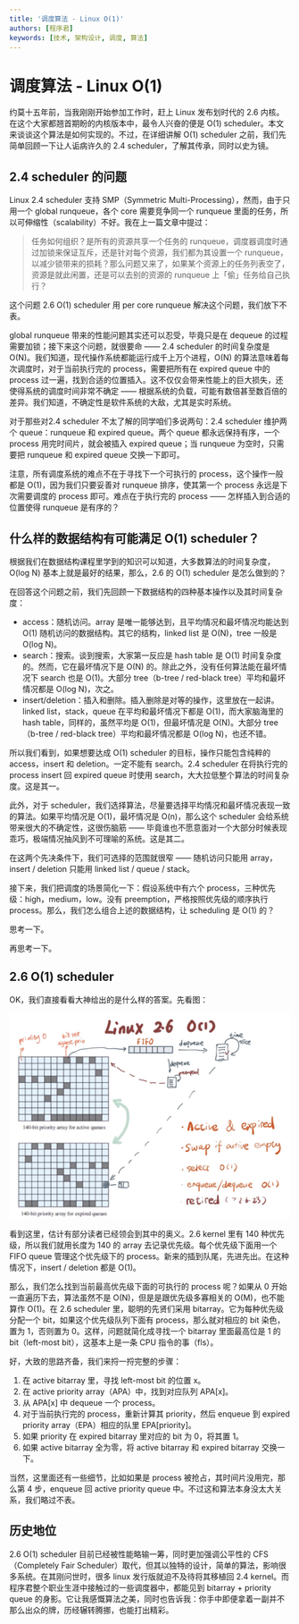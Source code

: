 ```yaml
---
title: '调度算法 - Linux O(1)'
authors: [程序君]
keywords: [技术, 架构设计, 调度, 算法]
---
```


# 调度算法 - Linux O(1)

约莫十五年前，当我刚刚开始参加工作时，赶上 Linux 发布划时代的 2.6 内核。在这个大家都翘首期盼的内核版本中，最令人兴奋的便是 O(1) scheduler。本文来谈谈这个算法是如何实现的。不过，在详细讲解 O(1) scheduler 之前，我们先简单回顾一下让人诟病许久的 2.4 scheduler，了解其传承，同时以史为镜。

## 2.4 scheduler 的问题

Linux 2.4 scheduler 支持 SMP（Symmetric Multi-Processing），然而，由于只用一个 global runqueue，各个 core 需要竞争同一个 runqueue 里面的任务，所以可伸缩性（scalability）不好。我在上一篇文章中提过：

> 任务如何组织？是所有的资源共享一个任务的 runqueue，调度器调度时通过加锁来保证互斥，还是针对每个资源，我们都为其设置一个 runqueue，以减少锁带来的损耗？那么问题又来了，如果某个资源上的任务列表空了，资源是就此闲置，还是可以去别的资源的 runqueue 上「偷」任务给自己执行？

这个问题 2.6 O(1) scheduler 用 per core runqueue 解决这个问题，我们放下不表。

global runqueue 带来的性能问题其实还可以忍受，毕竟只是在 dequeue 的过程需要加锁；接下来这个问题，就很要命 —— 2.4 scheduler 的时间复杂度是 O(N)。我们知道，现代操作系统都能运行成千上万个进程，O(N) 的算法意味着每次调度时，对于当前执行完的 process，需要把所有在 expired queue 中的 process 过一遍，找到合适的位置插入。这不仅仅会带来性能上的巨大损失，还使得系统的调度时间非常不确定 —— 根据系统的负载，可能有数倍甚至数百倍的差异。我们知道，不确定性是软件系统的大敌，尤其是实时系统。

对于那些对2.4 scheduler 不太了解的同学咱们多说两句：2.4 scheduler 维护两个 queue：runqueue 和 expired queue。两个 queue 都永远保持有序，一个 process 用完时间片，就会被插入 expired queue；当 runqueue 为空时，只需要把 runqueue 和 expired queue 交换一下即可。

注意，所有调度系统的难点不在于寻找下一个可执行的 process，这个操作一般都是 O(1)，因为我们只要妥善对 runqueue 排序，使其第一个 process 永远是下次需要调度的 process 即可。难点在于执行完的 process —— 怎样插入到合适的位置使得 runqueue 是有序的？

## 什么样的数据结构有可能满足 O(1) scheduler？

根据我们在数据结构课程里学到的知识可以知道，大多数算法的时间复杂度，O(log N) 基本上就是最好的结果，那么，2.6 的 O(1) scheduler 是怎么做到的？

在回答这个问题之前，我们先回顾一下数据结构的四种基本操作以及其时间复杂度：

* access：随机访问。array 是唯一能够达到，且平均情况和最坏情况均能达到 O(1) 随机访问的数据结构。其它的结构，linked list 是 O(N)，tree 一般是 O(log N)。
* search：搜索。谈到搜索，大家第一反应是 hash table 是 O(1) 时间复杂度的。然而，它在最坏情况下是 O(N) 的。除此之外，没有任何算法能在最坏情况下 search 也是 O(1)。大部分 tree（b-tree / red-black tree）平均和最坏情况都是 O(log N)，次之。
* insert/deletion：插入和删除。插入删除是对等的操作，这里放在一起讲。linked list，stack，queue 在平均和最坏情况下都是 O(1)，而大家脑海里的 hash table，同样的，虽然平均是 O(1)，但最坏情况是 O(N)。大部分 tree（b-tree / red-black tree）平均和最坏情况都是 O(log N)，也还不错。

所以我们看到，如果想要达成 O(1) scheduler 的目标，操作只能包含纯粹的 access，insert 和 deletion。一定不能有 search。2.4 scheduler 在将执行完的 process insert 回 expired queue 时使用 search，大大拉低整个算法的时间复杂度。这是其一。

此外，对于 scheduler，我们选择算法，尽量要选择平均情况和最坏情况表现一致的算法。如果平均情况是 O(1)，最坏情况是 O(n)，那么这个 scheduler 会给系统带来很大的不确定性，这很伤脑筋 —— 毕竟谁也不愿意面对一个大部分时候表现乖巧，极端情况抽风到不可理喻的系统。这是其二。

在这两个先决条件下，我们可选择的范围就很窄 —— 随机访问只能用 array，insert / deletion 只能用 linked list / queue / stack。

接下来，我们把调度的场景简化一下：假设系统中有六个 process，三种优先级：high，medium，low。没有 preemption，严格按照优先级的顺序执行 process。那么，我们怎么组合上述的数据结构，让 scheduling 是 O(1) 的？

思考一下。

再思考一下。

## 2.6 O(1) scheduler

OK，我们直接看看大神给出的是什么样的答案。先看图：

![](assets/o1_scheduler.jpg)

看到这里，估计有部分读者已经领会到其中的奥义。2.6 kernel 里有 140 种优先级，所以我们就用长度为 140 的 array 去记录优先级。每个优先级下面用一个 FIFO queue 管理这个优先级下的 process。新来的插到队尾，先进先出。在这种情况下，insert / deletion 都是 O(1)。

那么，我们怎么找到当前最高优先级下面的可执行的 process 呢？如果从 0 开始一直遍历下去，算法虽然不是 O(N)，但是是跟优先级多寡相关的 O(M)，也不能算作 O(1)。在 2.6 scheduler 里，聪明的先贤们采用 bitarray。它为每种优先级分配一个 bit，如果这个优先级队列下面有 process，那么就对相应的 bit 染色，置为 1，否则置为 0。这样，问题就简化成寻找一个 bitarray 里面最高位是 1 的 bit（left-most bit），这基本上是一条 CPU 指令的事（fls）。

好，大致的思路齐备，我们来捋一捋完整的步骤：

1. 在 active bitarray 里，寻找 left-most bit 的位置 x。
2. 在 active priority array（APA）中，找到对应队列 APA[x]。
3. 从 APA[x] 中 dequeue 一个 process。
4. 对于当前执行完的 process，重新计算其 priority，然后 enqueue 到 expired priority array（EPA）相应的队里 EPA[priority]。
5. 如果 priority 在 expired bitarray 里对应的 bit 为 0，将其置 1。
6. 如果 active bitarray 全为零，将 active bitarray 和 expired bitarray 交换一下。

当然，这里面还有一些细节，比如如果是 process 被抢占，其时间片没用完，那么第 4 步，enqueue 回 active priority queue 中。不过这和算法本身没太大关系，我们略过不表。

## 历史地位

2.6 O(1) scheduler 目前已经被性能略输一筹，同时更加强调公平性的 CFS（Completely Fair Scheduler）取代，但其以独特的设计，简单的算法，影响很多系统。在其刚问世时，很多 linux 发行版就迫不及待将其移植回 2.4 kernel。而程序君整个职业生涯中接触过的一些调度器中，都能见到 bitarray + priority queue 的身影。它让我感慨算法之美，同时也告诉我：你手中即便拿着一副并不那么出众的牌，历经辗转腾挪，也能打出精彩。
